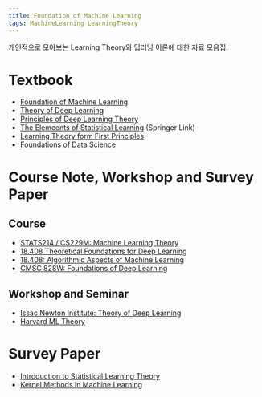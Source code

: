 ```yaml
---
title: Foundation of Machine Learning
tags: MachineLearning LearningTheory
---
```


개인적으로 모아보는 Learning Theory와 딥러닝 이론에 대한 자료 모음집.

# Textbook

- [Foundation of Machine Learning](https://cs.nyu.edu/~mohri/mlbook/)
- [Theory of Deep Learning](https://www.cs.princeton.edu/courses/archive/fall19/cos597B/lecnotes/bookdraft.pdf)
- [Principles of Deep Learning Theory](https://arxiv.org/abs/2106.10165)
- [The Elemeents of Statistical Learning](https://link.springer.com/book/10.1007/978-0-387-84858-7) (Springer Link)
- [Learning Theory form First Principles](https://www.di.ens.fr/~fbach/learning_theory_class/index.html)
- [Foundations of Data Science](https://www.cs.cornell.edu/jeh/book.pdf)

# Course Note, Workshop and Survey Paper

## Course

- [STATS214 / CS229M: Machine Learning Theory](https://web.stanford.edu/class/stats214/)
- [18.408 Theoretical Foundations for Deep Learning](https://people.csail.mit.edu/moitra/408b.html)
- [18.408: Algorithmic Aspects of Machine Learning](https://people.csail.mit.edu/moitra/408.html)
- [CMSC 828W: Foundations of Deep Learning](https://www.cs.umd.edu/class/fall2020/cmsc828W/)

## Workshop and Seminar

- [Issac Newton Institute: Theory of Deep Learning](https://www.newton.ac.uk/event/mdlw01/)
- [Harvard ML Theory](https://mltheory.org/)

# Survey Paper

- [Introduction to Statistical Learning Theory](http://www.econ.upf.edu/~lugosi/mlss_slt.pdf)
- [Kernel Methods in Machine Learning](https://projecteuclid.org/journals/annals-of-statistics/volume-36/issue-3/Kernel-methods-in-machine-learning/10.1214/009053607000000677.full)